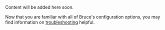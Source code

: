 Content will be added here soon.

Now that you are familiar with all of Bruce's configuration options, you may
find information on
[troubleshooting](https://github.com/tagged/bruce#troubleshooting) helpful.

